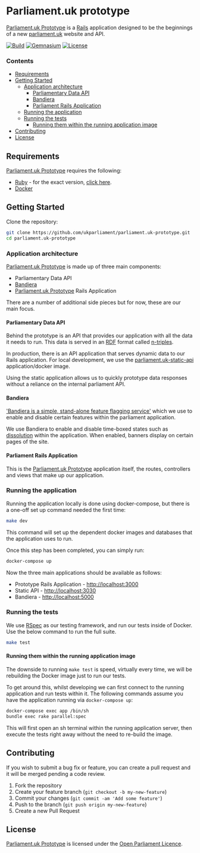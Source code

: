 # Parliament.uk prototype
[Parliament.uk Prototype][parliament.uk-prototype] is a [Rails][rails] application designed to be the beginnings of a new [parliament.uk][parliament] website and API.

[![Build][shield-build]][info-build] [![Gemnasium][shield-dependencies]][info-dependencies] [![License][shield-license]][info-license]

### Contents
<!-- START doctoc generated TOC please keep comment here to allow auto update -->
<!-- DON'T EDIT THIS SECTION, INSTEAD RE-RUN doctoc TO UPDATE -->


- [Requirements](#requirements)
- [Getting Started](#getting-started)
  - [Application architecture](#application-architecture)
    - [Parliamentary Data API](#parliamentary-data-api)
    - [Bandiera](#bandiera)
    - [Parliament Rails Application](#parliament-rails-application)
  - [Running the application](#running-the-application)
  - [Running the tests](#running-the-tests)
    - [Running them within the running application image](#running-them-within-the-running-application-image)
- [Contributing](#contributing)
- [License](#license)

<!-- END doctoc generated TOC please keep comment here to allow auto update -->

## Requirements
[Parliament.uk Prototype][parliament.uk-prototype] requires the following:
* [Ruby][ruby] - for the exact version, [click here][ruby-version].
* [Docker][docker]


## Getting Started
Clone the repository:
```bash
git clone https://github.com/ukparliament/parliament.uk-prototype.git
cd parliament.uk-prototype
```

### Application architecture
[Parliament.uk Prototype][parliament.uk-prototype] is made up of three main components:

* Parliamentary Data API
* [Bandiera][bandiera]
* [Parliament.uk Prototype][parliament.uk-prototype] Rails Application

There are a number of additional side pieces but for now, these are our main focus.

#### Parliamentary Data API
Behind the prototype is an API that provides our application with all the data it needs to run. This data is served in an [RDF][rdf] format called [n-triples][n-triples].

In production, there is an API application that serves dynamic data to our Rails application. For local development, we use the [parliament.uk-static-api][parliament.uk-static-api] application/docker image.

Using the static application allows us to quickly prototype data responses without a reliance on the internal parliament API.

#### Bandiera
['Bandiera is a simple, stand-alone feature flagging service'][bandiera] which we use to enable and disable certain features within the parliament application.

We use Bandiera to enable and disable time-boxed states such as [dissolution][dissolution] within the application. When enabled, banners display on certain pages of the site.

#### Parliament Rails Application
This is the [Parliament.uk Prototype][parliament.uk-prototype] application itself, the routes, controllers and views that make up our application.


### Running the application
Running the application locally is done using docker-compose, but there is a one-off set up command needed the first time:
```bash
make dev
```

This command will set up the dependent docker images and databases that the application uses to run.

Once this step has been completed, you can simply run:
```bash
docker-compose up
```

Now the three main applications should be available as follows:
 * Prototype Rails Application - [http://localhost:3000](http://localhost:3000)
 * Static API - [http://localhost:3030](http://localhost:3030)
 * Bandiera - [http://localhost:5000](http://localhost:5000)


### Running the tests
We use [RSpec][rspec] as our testing framework, and run our tests inside of Docker. Use the below command to run the full suite.
```bash
make test
```

#### Running them within the running application image
The downside to running `make test` is speed, virtually every time, we will be rebuilding the Docker image just to run our tests.

To get around this, whilst developing we can first connect to the running application and run tests within it. The following commands assume you have the application running via `docker-compose up`:
```bash
docker-compose exec app /bin/sh
bundle exec rake parallel:spec
```

This will first open an sh terminal within the running application server, then execute the tests right away without the need to re-build the image.


## Contributing
If you wish to submit a bug fix or feature, you can create a pull request and it will be merged pending a code review.

1. Fork the repository
2. Create your feature branch (`git checkout -b my-new-feature`)
3. Commit your changes (`git commit -am 'Add some feature'`)
4. Push to the branch (`git push origin my-new-feature`)
5. Create a new Pull Request


## License
[Parliament.uk Prototype][parliament.uk-prototype] is licensed under the [Open Parliament Licence][info-license].

[rails]:                    http://rubyonrails.org
[parliament]:               http://www.parliament.uk
[ruby]:                     https://www.ruby-lang.org/en/
[docker]:                   https://www.docker.com
[rspec]:                    http://rspec.info
[parliament.uk-prototype]:  https://github.com/ukparliament/parliament.uk-prototype
[ruby-version]:             https://github.com/ukparliament/parliament.uk-prototype/blob/master/.ruby-version
[bandiera]:                 https://github.com/springernature/bandiera
[rdf]:                      https://en.wikipedia.org/wiki/Resource_Description_Framework
[n-triples]:                https://en.wikipedia.org/wiki/N-Triples
[parliament.uk-static-api]: https://github.com/ukparliament/parliament.uk-static-api
[dissolution]:              http://www.parliament.uk/about/how/elections-and-voting/general/dissolution/

[info-license]:   http://www.parliament.uk/site-information/copyright/open-parliament-licence/
[shield-license]: https://img.shields.io/badge/license-Open%20Parliament%20Licence-blue.svg

[info-build]:   https://travis-ci.org/ukparliament/parliament.uk-prototype
[shield-build]: https://img.shields.io/travis/ukparliament/parliament.uk-prototype.svg

[info-dependencies]:   https://gemnasium.com/github.com/ukparliament/parliament.uk-prototype
[shield-dependencies]: https://img.shields.io/gemnasium/ukparliament/parliament.uk-prototype.svg

